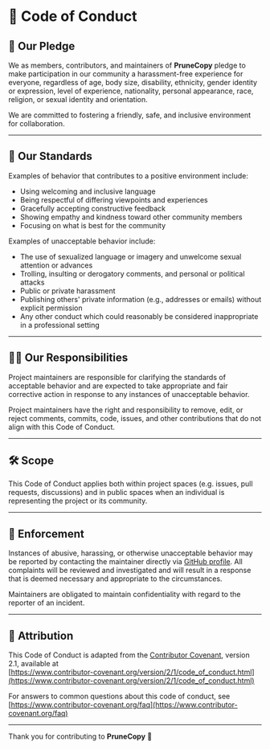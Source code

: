 # 📜 Code of Conduct

## 🧭 Our Pledge

We as members, contributors, and maintainers of **PruneCopy** pledge to make participation in our community a harassment-free experience for everyone, regardless of age, body size, disability, ethnicity, gender identity or expression, level of experience, nationality, personal appearance, race, religion, or sexual identity and orientation.

We are committed to fostering a friendly, safe, and inclusive environment for collaboration.

---

## 🤝 Our Standards

Examples of behavior that contributes to a positive environment include:

- Using welcoming and inclusive language
- Being respectful of differing viewpoints and experiences
- Gracefully accepting constructive feedback
- Showing empathy and kindness toward other community members
- Focusing on what is best for the community

Examples of unacceptable behavior include:

- The use of sexualized language or imagery and unwelcome sexual attention or advances
- Trolling, insulting or derogatory comments, and personal or political attacks
- Public or private harassment
- Publishing others' private information (e.g., addresses or emails) without explicit permission
- Any other conduct which could reasonably be considered inappropriate in a professional setting

---

## 👮‍♀️ Our Responsibilities

Project maintainers are responsible for clarifying the standards of acceptable behavior and are expected to take appropriate and fair corrective action in response to any instances of unacceptable behavior.

Project maintainers have the right and responsibility to remove, edit, or reject comments, commits, code, issues, and other contributions that do not align with this Code of Conduct.

---

## 🛠 Scope

This Code of Conduct applies both within project spaces (e.g. issues, pull requests, discussions) and in public spaces when an individual is representing the project or its community.

---

## 🚨 Enforcement

Instances of abusive, harassing, or otherwise unacceptable behavior may be reported by contacting the maintainer directly via [GitHub profile](https://github.com/PatrikNeunteufel). All complaints will be reviewed and investigated and will result in a response that is deemed necessary and appropriate to the circumstances.

Maintainers are obligated to maintain confidentiality with regard to the reporter of an incident.

---

## 📅 Attribution

This Code of Conduct is adapted from the [Contributor Covenant](https://www.contributor-covenant.org), version 2.1, available at  
[https://www.contributor-covenant.org/version/2/1/code_of_conduct.html](https://www.contributor-covenant.org/version/2/1/code_of_conduct.html)

For answers to common questions about this code of conduct, see  
[https://www.contributor-covenant.org/faq](https://www.contributor-covenant.org/faq)

---

Thank you for contributing to **PruneCopy** 💙
